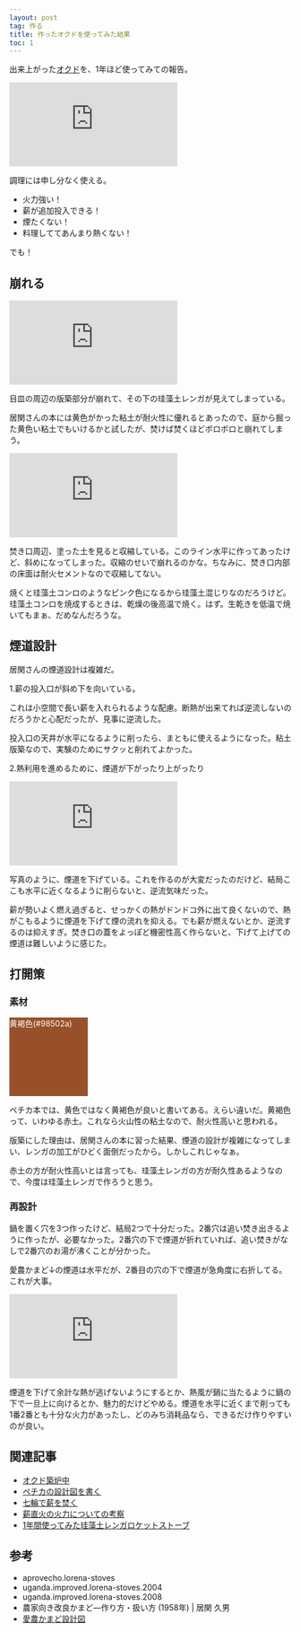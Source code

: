 ```yaml
---
layout: post
tag: 作る
title: 作ったオクドを使ってみた結果
toc: 1
---
```


出来上がった[オクド](http://kobapan.com/blog/2019/03/21/okudo.html)を、1年ほど使ってみての報告。

![](https://kobapan.com/p/i.php?/galleries/make/IMG_3183-sm.JPG)

調理には申し分なく使える。

- 火力強い！
- 薪が追加投入できる！
- 煙たくない！
- 料理しててあんまり熱くない！

でも！


## 崩れる

![](https://kobapan.com/p/i.php?/galleries/make/IMG_3380-sm.JPG)

目皿の周辺の版築部分が崩れて、その下の珪藻土レンガが見えてしまっている。

居関さんの本には黄色がかった粘土が耐火性に優れるとあったので、庭から掘った黄色い粘土でもいけるかと試したが、焚けば焚くほどボロボロと崩れてしまう。

![](https://kobapan.com/p/i.php?/galleries/make/IMG_3382-sm.JPG)

焚き口周辺、塗った土を見ると収縮している。このライン水平に作ってあったけど、斜めになってしまった。収縮のせいで崩れるのかな。ちなみに、焚き口内部の床面は耐火セメントなので収縮してない。

焼くと珪藻土コンロのようなピンク色になるから珪藻土混じりなのだろうけど。珪藻土コンロを焼成するときは、乾燥の後高温で焼く。はず。生乾きを低温で焼いてもまぁ、だめなんだろうな。

## 煙道設計

居関さんの煙道設計は複雑だ。

1.薪の投入口が斜め下を向いている。

これは小空間で長い薪を入れられるような配慮。断熱が出来てれば逆流しないのだろうかと心配だったが、見事に逆流した。

投入口の天井が水平になるように削ったら、まともに使えるようになった。粘土版築なので、実験のためにサクッと削れてよかった。

2.熱利用を進めるために、煙道が下がったり上がったり

![](https://kobapan.com/p/i.php?/galleries/make/iseki-endou-sm.jpg)

写真のように、煙道を下げている。これを作るのが大変だったのだけど、結局ここも水平に近くなるように削らないと、逆流気味だった。

薪が勢いよく燃え過ぎると、せっかくの熱がドンドコ外に出て良くないので、熱がこもるように煙道を下げて煙の流れを抑える。でも薪が燃えないとか、逆流するのは抑えすぎ。焚き口の蓋をよっぽど機密性高く作らないと、下げて上げての煙道は難しいように感じた。

## 打開策

### 素材

<div style="background-color:#98502a;width:10em;height:10em;color:white;">黄褐色(#98502a)</div>

ペチカ本では、黄色ではなく黄褐色が良いと書いてある。えらい違いだ。黄褐色って、いわゆる赤土。これなら火山性の粘土なので、耐火性高いと思われる。

版築にした理由は、居関さんの本に習った結果、煙道の設計が複雑になってしまい、レンガの加工がひどく面倒だったから。しかしこれじゃなぁ。

赤土の方が耐火性高いとは言っても、珪藻土レンガの方が耐久性あるようなので、今度は珪藻土レンガで作ろうと思う。

### 再設計

鍋を置く穴を3つ作ったけど、結局2つで十分だった。2番穴は追い焚き出きるように作ったが、必要なかった。2番穴の下で煙道が折れていれば、追い焚きがなしで2番穴のお湯が沸くことが分かった。

愛農かまど↓の煙道は水平だが、2番目の穴の下で煙道が急角度に右折してる。これが大事。

![](https://kobapan.com/p/i.php?/galleries/make/ainou-sm.jpg)

煙道を下げて余計な熱が逃げないようにするとか、熱風が鍋に当たるように鍋の下で一旦上に向けるとか、魅力的だけどやめる。煙道を水平に近くまで削っても1番2番とも十分な火力があったし、どのみち消耗品なら、できるだけ作りやすいのが良い。


## 関連記事

- [オクド築炉中](http://kobapan.com/blog/2019/03/21/okudo.html)
- [ペチカの設計図を書く](http://kobapan.com/blog/2019/01/26/pechka.html)
- [七輪で薪を焚く](http://kobapan.com/blog/2017/03/23/hichirin.html)
- [薪直火の火力についての考察](http://kobapan.com/blog/2017/03/01/irori.html)
- [1年間使ってみた珪藻土レンガロケットストーブ](http://kobapan.com/blog/2017/02/18/rocket.html)

## 参考

- aprovecho.lorena-stoves
- uganda.improved.lorena-stoves.2004
- uganda.improved.lorena-stoves.2008
- 農家向き改良かまど―作り方・扱い方 (1958年) | 居関 久男
- [愛農かまど設計図](https://docs.google.com/open?id=0B14qv8lqX0CtUVdaMWgyT00zVWs)

